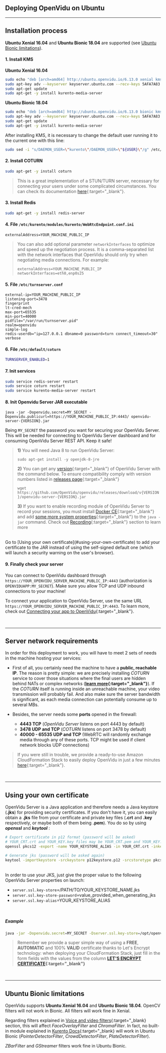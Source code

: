 <h2 id="section-title">Deploying OpenVidu on Ubuntu</h2>
<hr>

## Installation process

**Ubuntu Xenial 16.04** and **Ubuntu Bionic 18.04** are supported (see [Ubuntu Bionic limitations](#ubuntu-bionic-limitations)).

#### 1. Install KMS

**Ubuntu Xenial 16.04**

```bash
sudo echo "deb [arch=amd64] http://ubuntu.openvidu.io/6.13.0 xenial kms6" | sudo tee /etc/apt/sources.list.d/kurento.list
sudo apt-key adv --keyserver keyserver.ubuntu.com --recv-keys 5AFA7A83
sudo apt-get update
sudo apt-get -y install kurento-media-server
```

**Ubuntu Bionic 18.04**

```bash
sudo echo "deb [arch=amd64] http://ubuntu.openvidu.io/6.13.0 bionic kms6" | sudo tee /etc/apt/sources.list.d/kurento.list
sudo apt-key adv --keyserver keyserver.ubuntu.com --recv-keys 5AFA7A83
sudo apt-get update
sudo apt-get -y install kurento-media-server
```

After installing KMS, it is necessary to change the default user running it to the current one with this line:

```bash
sudo sed -i "s/DAEMON_USER=\"kurento\"/DAEMON_USER=\"${USER}\"/g" /etc/default/kurento-media-server
```

#### 2. Install COTURN
```bash
sudo apt-get -y install coturn
```

> This is a great implementation of a STUN/TURN server, necessary for connecting your users under some complicated circumstances. You can check its documentation [here](https://github.com/coturn/coturn){:target="_blank"}.

#### 3. Install Redis
```bash
sudo apt-get -y install redis-server
```

#### 4. File `/etc/kurento/modules/kurento/WebRtcEndpoint.conf.ini`
```console
externalAddress=YOUR_MACHINE_PUBLIC_IP
```

> You can also add optional parameter `networkInterfaces` to optimize and speed up the negotiation process. It is a comma-separated list with the network interfaces that OpenVidu should only try when negotiating media connections. For example:
>
>     externalAddress=YOUR_MACHINE_PUBLIC_IP
>     networkInterfaces=eth0,enp0s25

#### 5. File `/etc/turnserver.conf`
```console
external-ip=YOUR_MACHINE_PUBLIC_IP
listening-port=3478
fingerprint
lt-cred-mech
max-port=65535
min-port=40000
pidfile="/var/run/turnserver.pid"
realm=openvidu
simple-log
redis-userdb="ip=127.0.0.1 dbname=0 password=turn connect_timeout=30"
verbose
```

#### 6. File `/etc/default/coturn`
```bash
TURNSERVER_ENABLED=1
```

#### 7. Init services
```bash
sudo service redis-server restart
sudo service coturn restart
sudo service kurento-media-server restart
```

#### 8. Init Openvidu Server JAR executable

```console
java -jar -Dopenvidu.secret=MY_SECRET -Dopenvidu.publicurl=https://YOUR_MACHINE_PUBLIC_IP:4443/ openvidu-server-{VERSION}.jar
```

Being `MY_SECRET` the password you want for securing your OpenVidu Server. This will be needed for connecting to OpenVidu Server dashboard and for consuming OpenVidu Server REST API. Keep it safe!

> **1)** You will need Java 8 to run OpenVidu Server:
> 
> `sudo apt-get install -y openjdk-8-jre`</br>
> 
> **2)** You can get any [version](releases/){:target="_blank"} of OpenVidu Server with the command below. To ensure compatibility comply with version numbers listed in [releases page](releases/){:target="_blank"}
> 
> `wget https://github.com/OpenVidu/openvidu/releases/download/v{VERSION}/openvidu-server-{VERSION}.jar`</br>
>
> **3)** If you want to enable recording module of OpenVidu Server to record your sessions, you must install [Docker CE](https://docs.docker.com/install/linux/docker-ce/ubuntu/){:target="_blank"} and add [some more system properties](advanced-features/recording/#2-launch-openvidu-server-with-new-properties){:target="_blank"} to the `java -jar` command. Check out [Recording](advanced-features/recording){:target="_blank"} section to learn more

<br>
Go to [Using your own certificate](#using-your-own-certificate) to add your certificate to the JAR instead of using the self-signed default one (which will launch a security warning on the user's browser).

#### 9. Finally check your server

You can connect to OpenVidu dashboard through `https://YOUR_OPENVIDU_SERVER_MACHINE_PUBLIC_IP:4443` (authorization is `OPENVIDUAPP:MY_SECRET`). Make sure you allow TCP and UDP inbound connections to your machine!

To connect your application to OpenVidu Server, use the same URL `https://YOUR_OPENVIDU_SERVER_MACHINE_PUBLIC_IP:4443`. To learn more, check out [Connecting your app to OpenVidu](deployment/deploying-app/#connecting-your-external-app-to-openvidu){:target="_blank"}.

<br>

---

## Server network requirements

In order for this deployment to work, you will have to meet 2 sets of needs in the machine hosting your services:
  
  - First of all, you certainly need the machine to have a **public, reachable IP**. The reason is pretty simple: we are precisely installing _COTURN_ service to cover those situations where the final users are hidden behind NATs or complex networks (**[learn more](troubleshooting#6-what-are-stun-and-turn-servers-and-why-do-i-need-them){:target="_blank"}**). If the *COTURN* itself is running inside an unreachable machine, your video transmission will probably fail. And also make sure the server bandwidth is significant, as each media connection can potentially consume up to several MBs.

  - Besides, the server needs some **ports** opened in the firewall:

      - **4443 TCP** (_OpenVidu Server_ listens on port 4443 by default)
      - **3478 UDP and TCP** (_COTURN_ listens on port 3478 by default)
      - **40000 - 65535 UDP and TCP** (WebRTC will randomly exchange media through any of these ports. TCP might be used if client network blocks UDP connections)
  
  > If you were still in trouble, we provide a ready-to-use Amazon CloudFormation Stack to easily deploy OpenVidu in just a few minutes [here](deployment/deploying-aws){:target="_blank"}.

<br>

---

## Using your own certificate

OpenVidu Server is a Java application and therefore needs a Java keystore (**.jks**) for providing security certificates. If you don't have it, you can easily obtain a **.jks** file from your certificate and private key files (**.crt** and **.key** respectively, or maybe both of them being **.pem**). You do so by using **_openssl_** and **_keytool_** :

```bash
# Export certificate in p12 format (password will be asked)
# YOUR_CRT.crt and YOUR_KEY.key files may be YOUR_CRT.pem and YOUR_KEY.pem files instead
openssl pkcs12 -export -name YOUR_KEYSTORE_ALIAS -in YOUR_CRT.crt -inkey YOUR_PRIVATE_KEY.key -out p12keystore.p12

# Generate jks (password will be asked again)
keytool -importkeystore -srckeystore p12keystore.p12 -srcstoretype pkcs12 -deststoretype pkcs12 -alias YOUR_KEYSTORE_ALIAS -destkeystore YOUR_KEYSTORE_NAME.jks
```

<br>
In order to use your JKS, just give the proper value to the following OpenVidu Server properties on launch:

- `server.ssl.key-store`=/PATH/TO/YOUR_KEYSTORE_NAME.jks
- `server.ssl.key-store-password`=value_provided_when_generating_jks
- `server.ssl.key-alias`=YOUR_KEYSTORE_ALIAS

<br>

##### Example

```bash
java -jar -Dopenvidu.secret=MY_SECRET -Dserver.ssl.key-store=/opt/openvidu/my_keystore.jks -Dserver.ssl.key-store-password=MY_KEYSTORE_SECRET -Dserver.ssl.key-alias=my_cert_alias openvidu-server-2.5.0.jar
```

> Remember we provide a super simple way of using a **FREE**, **AUTOMATIC** and 100% **VALID** certificate thanks to Let's Encrypt technology: when deploying your CloudFormation Stack, just fill in the form fields with the values from the column **[LET'S ENCRYPT CERTIFICATE](deployment/deploying-aws#4-specify-stack-details){:target="_blank"}**

<br>

---

## Ubuntu Bionic limitations

OpenVidu supports **Ubuntu Xenial 16.04** and **Ubuntu Bionic 18.04**. OpenCV filters will not work in Bionic. All filters will work fine in Xenial.

Regarding filters explained in [Voice and video filters](advanced-features/filters/){:target="_blank} section, this will affect *FaceOverlayFilter* and *ChromaFilter*. In fact, no built-in module explained in [Kurento Docs](https://doc-kurento.readthedocs.io/en/stable/features/kurento_modules.html){:target="_blank} will work in Ubuntu Bionic (*PointerDetectorFilter*, *CrowdDetectorFilter*, *PlateDetectorFIlter*).

*ZBarFilter* and *GStreamer* filters work fine in Ubuntu Bionic.

<br>
